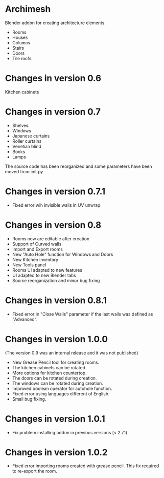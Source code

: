 Archimesh
=======

Blender addon for creating architecture elements.

- Rooms
- Houses
- Columns
- Stairs
- Doors
- Tile roofs

Changes in version 0.6
=============================
Kitchen cabinets

Changes in version 0.7
=============================
- Shelves
- Windows
- Japanese curtains
- Roller curtains
- Venetian blind
- Books
- Lamps

The source code has been reorganized and some parameters have been moved from init.py

Changes in version 0.7.1
=============================
- Fixed error wih invisible walls in UV unwrap

Changes in version 0.8
=============================
- Rooms now are editable after creation
- Support of Curved walls
- Import and Export rooms
- New "Auto Hole" function for Windows and Doors
- New Kitchen inventory
- New Tools panel
- Rooms UI adapted to new features
- UI adapted to new Blender tabs
- Source reorganization and minor bug fixing

Changes in version 0.8.1
=============================
- Fixed error in "Close Walls" parameter if the last walls was defined as "Advanced".


Changes in version 1.0.0
=============================
(The version 0.9 was an internal release and it was not published)


- New Grease Pencil tool for creating rooms.
- The kitchen cabinets can be rotated.
- More options for kitchen countertop.
- The doors can be rotated during creation.
- The windows can be rotated during creation.
- Improved boolean operator for autohole function.
- Fixed error using languages different of English.
- Small bug fixing.

Changes in version 1.0.1
=============================
- Fix problem installing addon in previous versions (< 2.71)

Changes in version 1.0.2
=============================
- Fixed error importing rooms created with grease pencil. This fix required to re-export the room.
